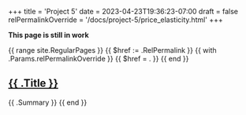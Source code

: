 +++
title = 'Project 5'
date = 2023-04-23T19:36:23-07:00
draft = false
relPermalinkOverride = '/docs/project-5/price_elasticity.html'
+++

**This page is still in work**

{{ range site.RegularPages }}
  {{ $href := .RelPermalink }}
  {{ with .Params.relPermalinkOverride }}
    {{ $href = . }}
  {{ end }}
  <h2><a href="{{ $href }}">{{ .Title }}</a></h2>
  {{ .Summary }}
{{ end }}
